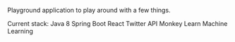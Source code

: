Playground application to play around with a few things.

Current stack:
Java 8
Spring Boot
React
Twitter API
Monkey Learn Machine Learning